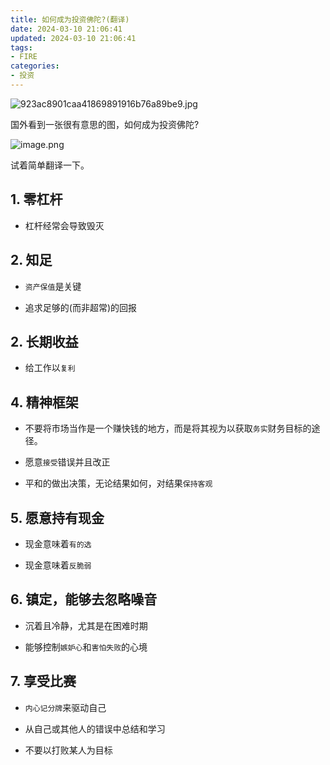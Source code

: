 ```yaml
---
title: 如何成为投资佛陀?(翻译)
date: 2024-03-10 21:06:41
updated: 2024-03-10 21:06:41
tags:
- FIRE
categories:
- 投资
---
```


![923ac8901caa41869891916b76a89be9.jpg](https://s2.loli.net/2024/03/10/Ni9JPnKXsCakebF.jpg)

国外看到一张很有意思的图，如何成为投资佛陀?

![image.png](https://s2.loli.net/2024/03/10/JKtpvwylsDTChZQ.png)

试着简单翻译一下。

## 1. 零杠杆

* 杠杆经常会导致毁灭

## 2. 知足

*  `资产保值`是关键

* 追求足够的(而非超常)的回报

## 2. 长期收益

* 给工作以`复利`

## 4. 精神框架

* 不要将市场当作是一个赚快钱的地方，而是将其视为以获取`务实`财务目标的途径。

* 愿意`接受`错误并且改正

* 平和的做出决策，无论结果如何，对结果`保持客观`

## 5. 愿意持有现金

* 现金意味着`有的选`

* 现金意味着`反脆弱`

## 6. 镇定，能够去忽略噪音

* 沉着且冷静，尤其是在困难时期

* 能够控制`嫉妒心`和`害怕失败`的心境

## 7. 享受比赛

* `内心记分牌`来驱动自己

* 从自己或其他人的错误中总结和学习

* 不要以打败某人为目标

